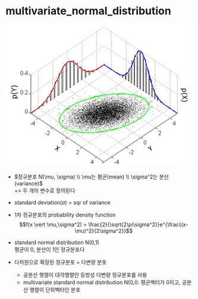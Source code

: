 # multivariate_normal_distribution
![다변량 정규분포](./images/MultivariateNormal.png)
- $정규분포 N(\mu, \sigma) \\
\mu는 평균(mean) \\ 
\sigma^2는 분산(variance)$ \
=> 두 개의 변수로 정의된다
- standard deviation($\sigma$) = sqr of variance 
- 1차 정규분포의 probability density function
$$f(x \vert \mu,\sigma^2) = \frac{2}{\sqrt{2\pi\sigma^2}}e^{\frac{(x-\mu)^2}{2\sigma^2}}$$
- standard normal distribution N(0,1) \
평균이 0, 분산이 1인 정규분포다


- 다차원으로 확장된 정규분포 = 다변량 분포
  - 공분산 행렬이 대각행렬인 등방성 다변량 정규분포를 사용
  - multivariate standard normal distribution N(0,I): 평균벡터가 0이고, 공분산 행렬이 단위벡터인 분포



